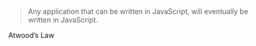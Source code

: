 > Any application that can be written in JavaScript, will eventually be written in JavaScript.

Atwood’s Law
